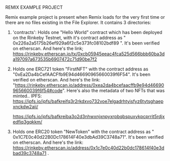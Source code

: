 REMIX EXAMPLE PROJECT

Remix example project is present when Remix loads for the very first time or there are no files existing in the File Explorer. 
It contains 3 directories:

1. 'contracts': Holds one "Hello World" contract which has been deployed on the Rinkeby Testnet, with it's contract address as " 0x226a2a5175b26ef929a6f2c5e373fc08102bdf89 ". It's been verified on etherscan. And here's the link; https://rinkeby.etherscan.io/tx/0xcb05945eeac4fca525d566bbb60ba3da197097a673535b6907472c71d90be7f2 

2. Holds one ERC721 token "FirstNFT" with the contract address as "0xEa2Da4bCefAACFfb9E94d46690965660039f6F54". It's been verified on etherscan. And here's the link: "https://rinkeby.etherscan.io/address/0xea2da4bcefaacffb9e94d46690965660039f6f54#code". Here's also the metadata of two NFTs that was minted.. 
IPFS: https://ipfs.io/ipfs/bafkreifq3r2rkdxvo732voe7elgadrhtyisfyz6tytsghaepxnckdw2aii/

      https://ipfs.io/ipfs/bafkreiba3o2d3nhwxnjxnpyxrpbqbspuxykpcprrit5rdjxedfiq3gqkkm/

3. Holds one ERC20 token "NewToken" with the contract address as "
0x1C7E0c40d22B0Dc178614F40e3dbAd39C3748a71". It's been verified on etherscan. And here's the link:
https://rinkeby.etherscan.io/address/0x1c7e0c40d22b0dc178614f40e3dbad39c3748a71 
.






